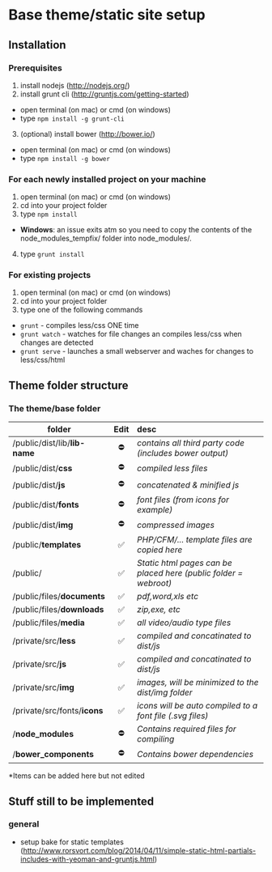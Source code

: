 # Base theme/static site setup

## Installation
### Prerequisites

1. install nodejs (http://nodejs.org/)
2. install grunt cli (http://gruntjs.com/getting-started)
  - open terminal (on mac) or cmd (on windows)
  - type `npm install -g grunt-cli`
3. (optional) install bower (http://bower.io/)
  - open terminal (on mac) or cmd (on windows)
  - type `npm install -g bower`

### For each newly installed project on your machine
1. open terminal (on mac) or cmd (on windows)
2. cd into your project folder
3. type `npm install`
  - **Windows**: an issue exits atm so you need to copy the contents of the node_modules_tempfix/ folder into node_modules/.
4. type `grunt install`

### For existing projects
1. open terminal (on mac) or cmd (on windows)
2. cd into your project folder
3. type one of the following commands
  - `grunt` - compiles less/css ONE time
  - `grunt watch` - watches for file changes an compiles less/css when changes are detected
  - `grunt serve` - launches a small webserver and waches for changes to less/css/html


## Theme folder structure

### The theme/base folder
| folder                               |Edit                 |desc            |
| ------------------------------------ |:-------------------:|:-------------  |
|  /public/dist/lib/**lib-name**       | :no_entry:          |  *contains all third party code (includes bower output)* |
|  /public/dist/**css**                | :no_entry:          |  *compiled less files* |
|  /public/dist/**js**                 | :no_entry:          |  *concatenated & minified js* |
|  /public/dist/**fonts**              | :no_entry:          |  *font files (from icons for example)* |
|  /public/dist/**img**                | :no_entry:          |  *compressed images* |
|  /public/**templates**               | :white_check_mark:  |  *PHP/CFM/... template files are copied here* |
|  /public/                            | :white_check_mark:  |  *Static html pages can be placed here (public folder = webroot)* |
|  /public/files/**documents**         | :white_check_mark:  |  *pdf,word,xls etc* |
|  /public/files/**downloads**         | :white_check_mark:  |  *zip,exe, etc* |
|  /public/files/**media**             | :white_check_mark:  |  *all video/audio type files* |
|  /private/src/**less**               | :white_check_mark:  |  *compiled and concatinated to dist/js* |
|  /private/src/**js**                 | :white_check_mark:  |  *compiled and concatinated to dist/js* |
|  /private/src/**img**                | :white_check_mark:  |  *images, will be minimized to the dist/img folder* |
|  /private/src/fonts/**icons**        | :white_check_mark:  |  *icons will be auto compiled to a font file (.svg files)* |
|  /**node_modules**                   | :no_entry:          |  *Contains required files for compiling*  |
|  /**bower_components**               | :no_entry:          |  *Contains bower dependencies*  |
       
*Items can be added here but not edited

## Stuff still to be implemented
### general
- setup bake for static templates (http://www.rorsvort.com/blog/2014/04/11/simple-static-html-partials-includes-with-yeoman-and-gruntjs.html)
